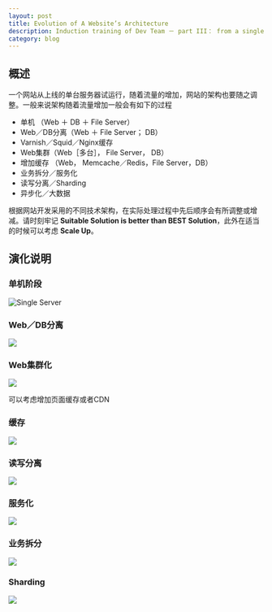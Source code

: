 ```yaml
---
layout: post
title: Evolution of A Website’s Architecture
description: Induction training of Dev Team － part III： from a single server to cluster & sharding 
category: blog
---
```


## 概述

一个网站从上线的单台服务器试运行，随着流量的增加，网站的架构也要随之调整。一般来说架构随着流量增加一般会有如下的过程

* 单机 （Web ＋ DB ＋ File Server）
* Web／DB分离（Web ＋ File Server； DB）
* Varnish／Squid／Nginx缓存
* Web集群（Web［多台］， File Server， DB）
* 增加缓存 （Web， Memcache／Redis，File Server，DB）
* 业务拆分／服务化
* 读写分离／Sharding
* 异步化／大数据

根据网站开发采用的不同技术架构，在实际处理过程中先后顺序会有所调整或增减。请时刻牢记 **Suitable Solution is better than BEST Solution**，此外在适当的时候可以考虑 **Scale Up**。

## 演化说明

### 单机阶段
![Single Server](/images/webarch/arch_evo_single%20sever.png)

### Web／DB分离
![](/images/webarch/arch_evo_srsevers.png)

### Web集群化
![](/images/webarch/arch_evo_lb.png)

可以考虑增加页面缓存或者CDN

### 缓存
![](/images/webarch/arch_evo_cache.png)

### 读写分离
![](/images/webarch/arch_evo_rw.png)

### 服务化
![](/images/webarch/arch_evo_services.png)

### 业务拆分
![](/images/webarch/arch_evo_sepbiz.png)

### Sharding
![](/images/webarch/arch_evo_Sharding.png)
